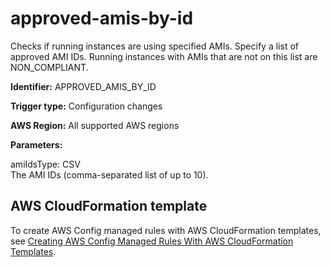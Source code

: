 # approved\-amis\-by\-id<a name="approved-amis-by-id"></a>

Checks if running instances are using specified AMIs\. Specify a list of approved AMI IDs\. Running instances with AMIs that are not on this list are NON\_COMPLIANT\.

**Identifier:** APPROVED\_AMIS\_BY\_ID

**Trigger type:** Configuration changes

**AWS Region:** All supported AWS regions

**Parameters:**

amiIdsType: CSV  
The AMI IDs \(comma\-separated list of up to 10\)\.

## AWS CloudFormation template<a name="w76aac11c31c17b7c25c15"></a>

To create AWS Config managed rules with AWS CloudFormation templates, see [Creating AWS Config Managed Rules With AWS CloudFormation Templates](aws-config-managed-rules-cloudformation-templates.md)\.